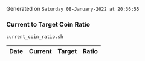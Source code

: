 Generated on `Saturday 08-January-2022 at 20:36:55`

### Current to Target Coin Ratio
`current_coin_ratio.sh`

Date|Current|Target|Ratio
---|---|---|---
